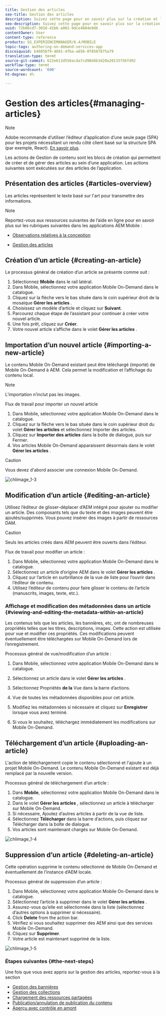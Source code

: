 ```yaml
---
title: Gestion des articles
seo-title: Gestion des articles
description: Suivez cette page pour en savoir plus sur la création et la gestion des articles.
seo-description: Suivez cette page pour en savoir plus sur la création et la gestion des articles.
uuid: 72b86cd7-3016-41b6-a001-9dce4084e9db
contentOwner: User
content-type: reference
products: SG_EXPERIENCEMANAGER/6.4/MOBILE
topic-tags: authoring-on-demand-services-app
discoiquuid: b46058f9-4691-4fba-a656-0f8507875a79
translation-type: tm+mt
source-git-commit: 622e613d556acda7cd98d4b3d20a20133756fd92
workflow-type: tm+mt
source-wordcount: '690'
ht-degree: 4%

---
```



# Gestion des articles{#managing-articles}

>[!NOTE]
>
>Adobe recommande d’utiliser l’éditeur d’application d’une seule page (SPA) pour les projets nécessitant un rendu côté client basé sur la structure SPA (par exemple, React). [En savoir plus](/help/sites-developing/spa-overview.md).

Les actions de Gestion de contenu sont les blocs de création qui permettent de créer et de gérer des articles au sein d’une application. Les actions suivantes sont exécutées sur des articles de l’application.

## Présentation des articles {#articles-overview}

Les articles représentent le texte basé sur l&#39;art pour transmettre des informations.

>[!NOTE]
>
>Reportez-vous aux ressources suivantes de l’aide en ligne pour en savoir plus sur les rubriques suivantes dans les applications AEM Mobile :
>
>* [Observations relatives à la conception](https://helpx.adobe.com/digital-publishing-solution/help/design-app.html)
   >
   >
* [Gestion des articles](https://helpx.adobe.com/digital-publishing-solution/help/creating-articles.html)

>



## Création d’un article {#creating-an-article}

Le processus général de création d’un article se présente comme suit :

1. Sélectionnez **Mobile** dans le rail latéral.
1. Dans Mobile, sélectionnez votre application Mobile On-Demand dans le catalogue.
1. Cliquez sur la flèche vers le bas située dans le coin supérieur droit de la mosaïque **Gérer les articles** .
1. Choisissez un modèle d’article et cliquez sur **Suivant**.
1. Parcourez chaque étape de l’assistant pour continuer à créer votre nouvel article.
1. Une fois prêt, cliquez sur **Créer**.
1. Votre nouvel article s’affiche dans le volet **Gérer les articles** .

## Importation d’un nouvel article {#importing-a-new-article}

Le contenu Mobile On-Demand existant peut être téléchargé (importé) de Mobile On-Demand à AEM. Cela permet la modification et l’affichage du contenu local.

>[!NOTE]
>
>L’importation n’inclut pas les images.

Flux de travail pour importer un nouvel article

1. Dans Mobile, sélectionnez votre application Mobile On-Demand dans le catalogue.
1. Cliquez sur la flèche vers le bas située dans le coin supérieur droit du volet **Gérer les articles** et sélectionnez Importer des articles.
1. Cliquez sur **Importer des articles** dans la boîte de dialogue, puis sur Fermer.
1. Vos articles Mobile On-Demand apparaissent désormais dans le volet **Gérer les articles** .

>[!CAUTION]
>
>Vous devez d&#39;abord associer une connexion Mobile On-Demand.

![chlimage_1-3](assets/chlimage_1-3.gif)

## Modification d’un article {#editing-an-article}

Utilisez l’éditeur de glisser-déplacer d’AEM intégré pour ajouter ou modifier un article. Des composants tels que du texte et des images peuvent être ajoutés/supprimés. Vous pouvez insérer des images à partir de ressources DAM.

>[!CAUTION]
>
>Seuls les articles créés dans AEM peuvent être ouverts dans l’éditeur.

Flux de travail pour modifier un article :

1. Dans Mobile, sélectionnez votre application Mobile On-Demand dans le catalogue.
1. Sélectionnez un article d’origine AEM dans le volet **Gérer les articles** .
1. Cliquez sur l’article en surbrillance de la vue de liste pour l’ouvrir dans l’éditeur de contenu.
1. Utilisez l’éditeur de contenu pour faire glisser le contenu de l’article (manuscrits, images, texte, etc.).

### Affichage et modification des métadonnées dans un article {#viewing-and-editing-the-metadata-within-an-article}

Les contenus tels que les articles, les bannières, etc, ont de nombreuses propriétés telles que les titres, descriptions, images. Cette action est utilisée pour vue et modifier ces propriétés. Ces modifications peuvent éventuellement être téléchargées sur Mobile On-Demand lors de l’enregistrement.

Processus général de vue/modification d’un article :

1. Dans Mobile, sélectionnez votre application Mobile On-Demand dans le catalogue.
1. Sélectionnez un article dans le volet **Gérer les articles** .

1. Sélectionnez Propriétés **de la** Vue dans la barre d’actions.
1. Vue de toutes les métadonnées disponibles pour cet article.
1. Modifiez les métadonnées si nécessaire et cliquez sur **Enregistrer** lorsque vous avez terminé.
1. Si vous le souhaitez, téléchargez immédiatement les modifications sur Mobile On-Demand.

## Téléchargement d’un article {#uploading-an-article}

L&#39;action de téléchargement copie le contenu sélectionné et l&#39;ajoute à un projet Mobile On-Demand. Le contenu Mobile On-Demand existant est déjà remplacé par la nouvelle version.

Processus général de téléchargement d’un article :

1. Dans **Mobile**, sélectionnez votre application Mobile On-Demand dans le catalogue.
1. Dans le volet **Gérer les articles** , sélectionnez un article à télécharger sur Mobile On-Demand.
1. Si nécessaire, Ajoutez d’autres articles à partir de la vue de liste.
1. Sélectionnez **Télécharger** dans la barre d’actions, puis cliquez sur Télécharger dans la boîte de dialogue.
1. Vos articles sont maintenant chargés sur Mobile On-Demand.

![chlimage_1-4](assets/chlimage_1-4.gif)

## Suppression d’un article {#deleting-an-article}

Cette opération supprime le contenu sélectionné de Mobile On-Demand et éventuellement de l’instance d’AEM locale.

Processus général de suppression d’un article :

1. Dans Mobile, sélectionnez votre application Mobile On-Demand dans le catalogue.
1. Sélectionnez l’article à supprimer dans le volet **Gérer les articles** .
1. Assurez-vous qu’elle est sélectionnée dans la liste (sélectionnez d’autres options à supprimer si nécessaire).
1. Click **Delete** from the action bar.
1. Vérifiez si vous souhaitez supprimer des AEM ainsi que des services Mobile On-Demand.
1. Cliquez sur **Supprimer**.
1. Votre article est maintenant supprimé de la liste.

![chlimage_1-5](assets/chlimage_1-5.gif)

### Étapes suivantes {#the-next-steps}

Une fois que vous avez appris sur la gestion des articles, reportez-vous à la section

* [Gestion des bannières](/help/mobile/mobile-on-demand-managing-banners.md)
* [Gestion des collections](/help/mobile/mobile-on-demand-managing-collections.md)
* [Chargement des ressources partagées](/help/mobile/mobile-on-demand-shared-resources.md)
* [Publication/annulation de publication du contenu](/help/mobile/mobile-on-demand-publishing-unpublishing.md)
* [Aperçu avec contrôle en amont](/help/mobile/aem-mobile-manage-ondemand-services.md)
